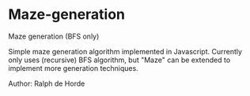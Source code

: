 # Maze-generation
Maze generation (BFS only)

Simple maze generation algorithm implemented in Javascript.
Currently only uses (recursive) BFS algorithm, but "Maze" can be extended to implement more generation techniques.

Author: Ralph de Horde
